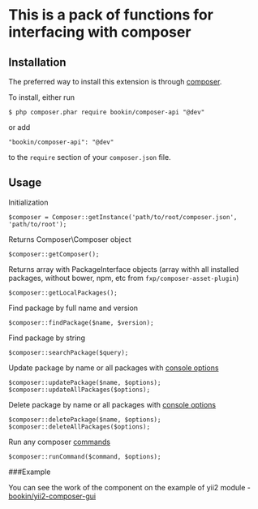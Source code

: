 This is a pack of functions for interfacing with composer
============================

## Installation

The preferred way to install this extension is through [composer](http://getcomposer.org/download/). 

To install, either run

```
$ php composer.phar require bookin/composer-api "@dev"
```

or add

```
"bookin/composer-api": "@dev"
```

to the ```require``` section of your `composer.json` file.


## Usage

Initialization
```
$composer = Composer::getInstance('path/to/root/composer.json', 'path/to/root');
```

Returns Composer\Composer object
```
$composer::getComposer();
```

Returns array with PackageInterface objects (array withh all installed packages, without bower, npm, etc from `fxp/composer-asset-plugin`)
```
$composer::getLocalPackages();
```

Find package by full name and version
```
$composer::findPackage($name, $version);
```

Find package by string
```
$composer::searchPackage($query);
```

Update package by name or all packages with [console options](https://getcomposer.org/doc/03-cli.md#update)
```
$composer::updatePackage($name, $options);
$composer::updateAllPackages($options);
```

Delete package by name or all packages with [console options](https://getcomposer.org/doc/03-cli.md#remove)
```
$composer::deletePackage($name, $options);
$composer::deleteAllPackages($options);
```

Run any composer [commands](https://getcomposer.org/doc/03-cli.md)
```
$composer::runCommand($command, $options);
```


###Example

You can see the work of the component on the example of yii2 module - [bookin/yii2-composer-gui](https://github.com/bookin/yii2-composer-gui)